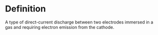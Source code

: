 # Definition

A type of direct-current discharge between two electrodes immersed in a
gas and requiring electron emission from the cathode.
